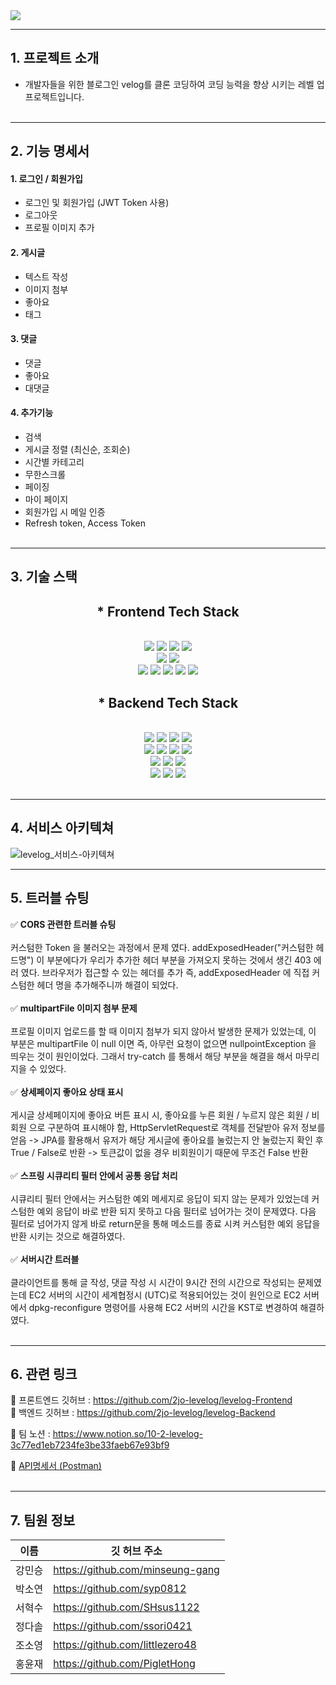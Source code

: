 <img src="https://capsule-render.vercel.app/api?type=waving&color=auto&height=150&section=header&text=Levelog&fontSize=90" />

-----
## 1. 프로젝트 소개
- 개발자들을 위한 블로그인 velog를 클론 코딩하여 코딩 능력을 향상 시키는 레벨 업 프로젝트입니다. <br><br>

----

## 2. 기능 명세서

#### 1. 로그인 / 회원가입

- 로그인 및 회원가입 (JWT Token 사용)
- 로그아웃
- 프로필 이미지 추가

#### 2. 게시글

- 텍스트 작성
- 이미지 첨부
- 좋아요
- 태그

#### 3. 댓글

- 댓글
- 좋아요
- 대댓글

#### 4. 추가기능

- 검색
- 게시글 정렬 (최신순, 조회순)
- 시간별 카테고리
- 무한스크롤
- 페이징
- 마이 페이지
- 회원가입 시 메일 인증
- Refresh token, Access Token
  <br><br>

----

## 3. 기술 스택
<div align=center> 

## * Frontend Tech Stack
<br>
  <img src="https://img.shields.io/badge/html5-E34F26?style=for-the-badge&logo=html5&logoColor=white"> 
  <img src="https://img.shields.io/badge/css-1572B6?style=for-the-badge&logo=css3&logoColor=white"> 
  <img src="https://img.shields.io/badge/javascript-F7DF1E?style=for-the-badge&logo=javascript&logoColor=black">
  <img src="https://img.shields.io/badge/react Hook form-EC5990?style=for-the-badge&logo=reacthookform&logoColor=black">
<br>
  <img src="https://img.shields.io/badge/react router-CA4245?style=for-the-badge&logo=reactrouter&logoColor=black">
  <img src="https://img.shields.io/badge/styled components-DB7093?style=for-the-badge&logo=styledcomponents&logoColor=black">
<br>
  <img src="https://img.shields.io/badge/axios-5A29E4?style=for-the-badge&logo=axios&logoColor=white">
  <img src="https://img.shields.io/badge/redux-764ABC?style=for-the-badge&logo=redux&logoColor=white">
  <img src="https://img.shields.io/badge/react-61DAFB?style=for-the-badge&logo=react&logoColor=black"> 
    <img src="https://img.shields.io/badge/github-181717?style=for-the-badge&logo=github&logoColor=white">
    <img src="https://img.shields.io/badge/git-F05032?style=for-the-badge&logo=git&logoColor=white">
  <br>


## * Backend Tech Stack
<br>
    <img src="https://img.shields.io/badge/java-007396?style=for-the-badge&logo=java&logoColor=white">
    <img src="https://img.shields.io/badge/spring-6DB33F?style=for-the-badge&logo=spring&logoColor=white">
    <img src="https://img.shields.io/badge/springboot-6DB33F?style=for-the-badge&logo=springboot&logoColor=white">
    <img src="https://img.shields.io/badge/spring security-6DB33F?style=for-the-badge&logo=springsecurity&logoColor=white">
    </br>
    <img src="https://img.shields.io/badge/gradle-02303A?style=for-the-badge&logo=gradle&logoColor=white">
    <img src="https://img.shields.io/badge/mysql-4479A1?style=for-the-badge&logo=mysql&logoColor=white">
    <img src="https://img.shields.io/badge/ubuntu-E95420?style=for-the-badge&logo=ubuntu&logoColor=black">
    <img src="https://img.shields.io/badge/apache tomcat-F8DC75?style=for-the-badge&logo=apachetomcat&logoColor=white">
    </br>
    <img src="https://img.shields.io/badge/amazon s3-569A31?style=for-the-badge&logo=amazons3&logoColor=white">
    <img src="https://img.shields.io/badge/amazon rds-527FFF?style=for-the-badge&logo=amazonrds&logoColor=white"> 
    <img src="https://img.shields.io/badge/amazon aws-232F3E?style=for-the-badge&logo=amazonaws&logoColor=white"> 
    <br>
    <img src="https://img.shields.io/badge/redis-DC382D?style=for-the-badge&logo=redis&logoColor=white">
    <img src="https://img.shields.io/badge/github-181717?style=for-the-badge&logo=github&logoColor=white">
    <img src="https://img.shields.io/badge/git-F05032?style=for-the-badge&logo=git&logoColor=white">
    <br>
    </div>
<br>

------

## 4. 서비스 아키텍쳐

![levelog_서비스-아키텍쳐](https://user-images.githubusercontent.com/111271565/209950377-d1834280-a35d-4253-ad2e-7f3bee338302.jpg)

-----

## 5. 트러블 슈팅


✅  **CORS 관련한 트러블 슈팅** <br><br>
커스텀한 Token 을 불러오는 과정에서 문제 였다.
addExposedHeader("커스텀한 헤드명") 이 부분에다가 우리가 추가한 헤더 부분을 가져오지 못하는 것에서 생긴 403 에러 였다.
브라우저가 접근할 수 있는 헤더를 추가 즉, addExposedHeader 에 직접 커스텀한 헤더 명을 추가해주니까 해결이 되었다.
<br><br>
✅  **multipartFile 이미지 첨부 문제** <br><br>
프로필 이미지 업로드를 할 때 이미지 첨부가 되지 않아서 발생한 문제가 있었는데, 이 부분은 multipartFile 이 null 이면
즉, 아무런 요청이 없으면 nullpointException 을 띄우는 것이 원인이었다.
그래서 try-catch 를 통해서 해당 부분을 해결을 해서 마무리 지을 수 있었다.
<br><br>
✅  **상세페이지 좋아요 상태 표시** <br><br>
게시글 상세페이지에 좋아요 버튼 표시 시, 좋아요를 누른 회원 / 누르지 않은 회원 / 비회원 으로 구분하여 표시해야 함,
HttpServletRequest로 객체를 전달받아 유저 정보를 얻음 -> JPA를 활용해서 유저가 해당 게시글에 좋아요를 눌렀는지 안 눌렀는지 확인 후
True / False로 반환 -> 토큰값이 없을 경우 비회원이기 때문에 무조건 False 반환
<br><br>
✅  **스프링 시큐리티 필터 안에서 공통 응답 처리** <br><br>
시큐리티 필터 안에서는 커스텀한 예외 메세지로 응답이 되지 않는 문제가 있었는데 커스텀한 예외 응답이 바로 반환 되지 못하고
다음 필터로 넘어가는 것이 문제였다. 다음 필터로 넘어가지 않게 바로 return문을 통해 메소드를 종료 시켜 커스텀한 예외 응답을
반환 시키는 것으로 해결하였다.
<br><br>
✅  **서버시간 트러블** <br><br>
클라이언트를 통해 글 작성, 댓글 작성 시 시간이 9시간 전의 시간으로 작성되는 문제였는데 EC2 서버의 시간이 세계협정시 (UTC)로
적용되어있는 것이 원인으로 EC2 서버에서 dpkg-reconfigure 명령어를 사용해 EC2 서버의 시간을 KST로 변경하여 해결하였다.
<br><br>

-----

## 6. 관련 링크

📌 프론트엔드 깃허브 : https://github.com/2jo-levelog/levelog-Frontend <br>
📌 백엔드 깃허브 : https://github.com/2jo-levelog/levelog-Backend

📌 팀 노션 : https://www.notion.so/10-2-levelog-3c77ed1eb7234fe3be33faeb67e93bf9

🔗 [API명세서 (Postman)](https://documenter.getpostman.com/view/24654654/2s8Z6yWCgh)</br></br>

----

## 7. 팀원 정보

| 이름  | 깃 허브 주소                          |
|-----|----------------------------------|
| 강민승 | https://github.com/minseung-gang |
|박소연| https://github.com/syp0812       |
| 서혁수 | https://github.com/SHsus1122 |
|정다솔| https://github.com/ssori0421     |
| 조소영 | https://github.com/littlezero48  |
| 홍윤재 | https://github.com/PigletHong |
